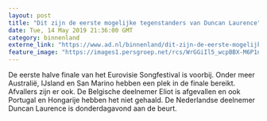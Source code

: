 ```yaml
---
layout: post
title: "Dit zijn de eerste mogelijke tegenstanders van Duncan Laurence"
date: Tue, 14 May 2019 21:36:00 GMT
category: binnenland
externe_link: "https://www.ad.nl/binnenland/dit-zijn-de-eerste-mogelijke-tegenstanders-van-duncan-laurence~ae0bbaa7c/"
feature_image: "https://images1.persgroep.net/rcs/WrGGiIl5_wcpBBX-M6P1nyxSRrE/diocontent/148146376/_fitwidth/400/?appId=21791a8992982cd8da851550a453bd7f&quality=0.7"
---
```


De eerste halve finale van het Eurovisie Songfestival is voorbij. Onder meer Australië, IJsland en San Marino hebben een plek in de finale bereikt. Afvallers zijn er ook. De Belgische deelnemer Eliot is afgevallen en ook Portugal en Hongarije hebben het niet gehaald. De Nederlandse deelnemer Duncan Laurence is donderdagavond aan de beurt.
